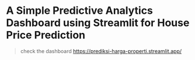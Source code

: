 # A Simple Predictive Analytics Dashboard using Streamlit for House Price Prediction

> check the dashboard https://prediksi-harga-properti.streamlit.app/
